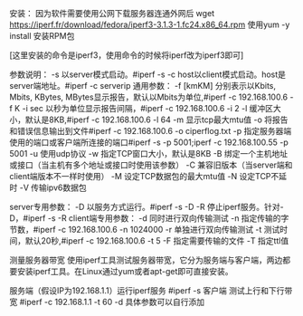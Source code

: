 安装：
   因为软件需要使用公网下载服务器连通外网后 wget https://iperf.fr/download/fedora/iperf3-3.1.3-1.fc24.x86_64.rpm 使用yum -y install 安装RPM包

[这里安装的命令是iperf3，使用命令的时候将iperf改为iperf3即可]

参数说明：
-s 以server模式启动。#iperf -s
-c host以client模式启动。host是server端地址。#iperf -c serverip
通用参数：
-f [kmKM] 分别表示以Kbits, Mbits, KBytes, MBytes显示报告，默认以Mbits为单位,#iperf -c 192.168.100.6 -f K
-i sec 以秒为单位显示报告间隔，#iperf -c 192.168.100.6 -i 2
-l 缓冲区大小，默认是8KB,#iperf -c 192.168.100.6 -l 64
-m 显示tcp最大mtu值
-o 将报告和错误信息输出到文件#iperf -c 192.168.100.6 -o ciperflog.txt
-p 指定服务器端使用的端口或客户端所连接的端口#iperf -s -p 5001;iperf -c 192.168.100.55 -p 5001
-u 使用udp协议
-w 指定TCP窗口大小，默认是8KB
-B 绑定一个主机地址或接口（当主机有多个地址或接口时使用该参数）
-C 兼容旧版本（当server端和client端版本不一样时使用）
-M 设定TCP数据包的最大mtu值
-N 设定TCP不延时
-V 传输ipv6数据包

server专用参数：
-D 以服务方式运行。#iperf -s -D
-R 停止iperf服务。针对-D，#iperf -s -R
client端专用参数：
-d 同时进行双向传输测试
-n 指定传输的字节数，#iperf -c 192.168.100.6 -n 1024000
-r 单独进行双向传输测试
-t 测试时间，默认20秒,#iperf -c 192.168.100.6 -t 5
-F 指定需要传输的文件
-T 指定ttl值

测量服务器带宽
使用iperf工具测试服务器带宽，它分为服务端与客户端，两边都要安装iperf工具。在Linux通过yum或者apt-get即可直接安装。

服务端（假设IP为192.168.1.1）运行iperf服务
#iperf -s
客户端
测试上行和下行带宽
#iperf -c 192.168.1.1 -t 60 -d
具体参数可以自行添加
